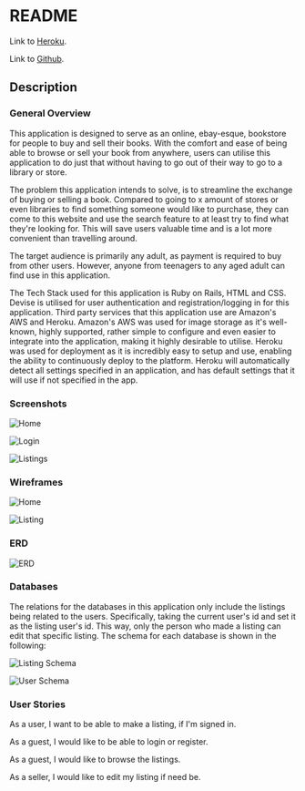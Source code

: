 # README

Link to [Heroku](https://bookstore-app-ca.herokuapp.com/).

Link to [Github](https://github.com/Antifact/bookstore).


## Description

### General Overview

This application is designed to serve as an online, ebay-esque, bookstore for people to buy and sell their books. With the comfort and ease of being able to browse or sell your book from anywhere, users can utilise this application to do just that without having to go out of their way to go to a library or store. 

The problem this application intends to solve, is to streamline the exchange of buying or selling a book. Compared to going to x amount of stores or even libraries to find something someone would like to purchase, they can come to this website and use the search feature to at least try to find what they're looking for. This will save users valuable time and is a lot more convenient than travelling around. 

The target audience is primarily any adult, as payment is required to buy from other users. However, anyone from teenagers to any aged adult can find use in this application.

The Tech Stack used for this application is Ruby on Rails, HTML and CSS. Devise is utilised for user authentication and registration/logging in for this application. Third party services that this application use are Amazon's AWS and Heroku. Amazon's AWS was used for image storage as it's well-known, highly supported, rather simple to configure and even easier to integrate into the application, making it highly desirable to utilise. Heroku was used for deployment as it is incredibly easy to setup and use, enabling the ability to continuously deploy to the platform. Heroku will automatically detect all settings specified in an application, and has default settings that it will use if not specified in the app. 


### Screenshots

![Home](docs/home.png)

![Login](docs/login.png)

![Listings](docs/listings.png)

### Wireframes

![Home](docs/home_wireframe.jpg)

![Listing](docs/listing_wireframe.jpg)

### ERD

![ERD](docs/erd.png)


### Databases

The relations for the databases in this application only include the listings being related to the users. Specifically, taking the current user's id and set it as the listing user's id. This way, only the person who made a listing can edit that specific listing. The schema for each database is shown in the following: 

![Listing Schema](docs/listing_schema.png)

![User Schema](docs/user_schema.png)


### User Stories

As a user, I want to be able to make a listing, if I'm signed in.

As a guest, I would like to be able to login or register.

As a guest, I would like to browse the listings.

As a seller, I would like to edit my listing if need be.